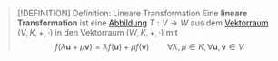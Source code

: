 > [!DEFINITION] Definition: Lineare Transformation
> Eine **lineare Transformation** ist eine [Abbildung](../../../Mengenlehre/Abbildungen/Abbildung.md) $T: V\to W$ aus dem [Vektorraum](../Abstrakter%20Vektorraum.md) $(V, K,+,\cdot)$ in den Vektorraum $(W,K, +,\cdot)$ mit
> $$f(\lambda\mathbf{u} + \mu\mathbf{v}) = \lambda f(\mathbf{u}) + \mu f(\mathbf{v}) \qquad \forall \lambda,\mu \in K, \forall\mathbf{u},\mathbf{v} \in V$$